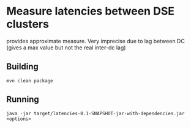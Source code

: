 # Measure latencies between DSE clusters
provides approximate measure. Very imprecise due to lag between DC (gives a max value but not the real inter-dc lag)

## Building
`mvn clean package`

## Running
`java -jar target/latencies-0.1-SNAPSHOT-jar-with-dependencies.jar <options>`
